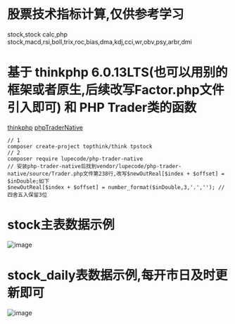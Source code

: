 # 股票技术指标计算,仅供参考学习
stock,stock calc,php stock,macd,rsi,boll,trix,roc,bias,dma,kdj,cci,wr,obv,psy,arbr,dmi
# 基于 thinkphp 6.0.13LTS(也可以用别的框架或者原生,后续改写Factor.php文件引入即可) 和 PHP Trader类的函数
[thinkphp](https://github.com/top-think/framework)
[phpTraderNative](https://github.com/LupeCode/phpTraderNative)
```
// 1
composer create-project topthink/think tpstock
// 2
composer require lupecode/php-trader-native
// 安装php-trader-native后找到vendor/lupecode/php-trader-native/source/Trader.php文件第238行,改写$newOutReal[$index + $offset] = $inDouble;如下
$newOutReal[$index + $offset] = number_format($inDouble,3,'.',''); // 四舍五入保留3位
```
# stock主表数据示例
![image](https://user-images.githubusercontent.com/30286467/199390581-db32635b-0ddc-4146-b2cf-14f8e55bada0.png)
# stock_daily表数据示例,每开市日及时更新即可
![image](https://user-images.githubusercontent.com/30286467/199390802-bf44ea0e-0c09-499e-8123-14fd82be93d9.png)
